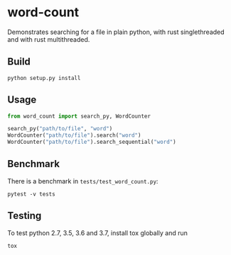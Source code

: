 # word-count

Demonstrates searching for a file in plain python, with rust singlethreaded and with rust multithreaded. 

## Build

```shell
python setup.py install
```

## Usage

```python
from word_count import search_py, WordCounter

search_py("path/to/file", "word")
WordCounter("path/to/file").search("word")
WordCounter("path/to/file").search_sequential("word")
```

## Benchmark

There is a benchmark in `tests/test_word_count.py`:

```shell
pytest -v tests
```

## Testing

To test python 2.7, 3.5, 3.6 and 3.7, install tox globally and run 

```shell
tox
```